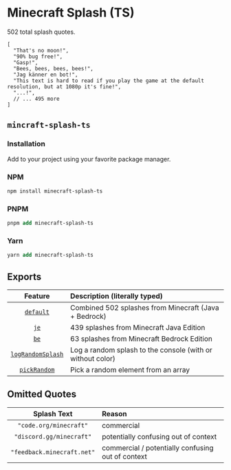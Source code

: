 # Minecraft Splash (TS)

502 total splash quotes.

```json5
[
  "That's no moon!",
  "90% bug free!",
  "Gasp!",
  "Bees, bees, bees, bees!",
  "Jag känner en bot!",
  "This text is hard to read if you play the game at the default resolution, but at 1080p it's fine!",
  "...!",
  // ... 495 more
]
```

## `mincraft-splash-ts`

### Installation

Add to your project using your favorite package manager.

### NPM

```llvm
npm install minecraft-splash-ts
```

### PNPM

```llvm
pnpm add minecraft-splash-ts
```

### Yarn

```llvm
yarn add minecraft-splash-ts
```

## Exports

| Feature | Description (literally typed) |
| :---: | :--- |
| [`default`](src/splashes.mts) | Combined 502 splashes from Minecraft (Java + Bedrock) |
| [`je`](src/splashes.mts) | 439 splashes from Minecraft Java Edition |
| [`be`](src/splashes.mts) | 63 splashes from Minecraft Bedrock Edition |
| [`logRandomSplash`](src/index.mts) | Log a random splash to the console (with or without color) |
| [`pickRandom`](src/index.mts) | Pick a random element from an array |

## Omitted Quotes

| Splash Text | Reason |
| :---: | :--- |
| `"code.org/minecraft"` | commercial |
| `"discord.gg/minecraft"` | potentially confusing out of context |
| `"feedback.minecraft.net"` | commercial / potentially confusing out of context |
